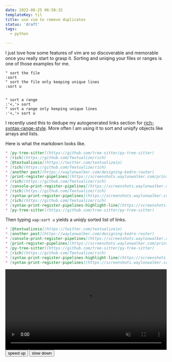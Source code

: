 ```yaml
---
date: 2022-08-25 06:50:32
templateKey: til
title: use vim to remove duplicates
status: 'draft'
tags:
  - python

---
```



I just love how some features of vim are so discoverable and memorable once you
really start to grasp it.  Sorting and uniqing your files or ranges is one of
those examples for me.


``` vim
" sort the file
:sort
" sort the file only keeping unique lines
:sort u


" sort a range
:'<,'> sort
" sort a range only keeping unique lines
:'<,'> sort u
```

I recently used this to dedupe my autogenerated links section for
[rich-syntax-range-style](https://waylonwalker.com/rich-syntax-range-style/).
More often I am using it to sort and uniqify objects like arrays and lists.

Here is what the markdown looks like.

``` markdown
* [py-tree-sitter](https://github.com/tree-sitter/py-tree-sitter)
* [rich](https://github.com/Textualize/rich)
* [@textualizeio](https://twitter.com/textualizeio)
* [rich](https://github.com/Textualize/rich)
* [another post](https://waylonwalker.com/designing-kedro-router)
* [print-register-pipelines](https://screenshots.waylonwalker.com/print-register-pipelines.webp)
* [rich](https://github.com/Textualize/rich)
* [console-print-register-pipelines](https://screenshots.waylonwalker.com/console-print-register-pipelines.webp)
* [rich](https://github.com/Textualize/rich)
* [syntax-print-register-pipelines](https://screenshots.waylonwalker.com/syntax-print-register-pipelines.webp)
* [rich](https://github.com/Textualize/rich)
* [syntax-print-register-pipelines-highlight-line](https://screenshots.waylonwalker.com/syntax-print-register-pipelines-highlight-line.webp)
* [py-tree-sitter](https://github.com/tree-sitter/py-tree-sitter)
```

Then typing `vap:sort u` yields a uniqly sorted list of links.

``` markdown
* [@textualizeio](https://twitter.com/textualizeio)
* [another post](https://waylonwalker.com/designing-kedro-router)
* [console-print-register-pipelines](https://screenshots.waylonwalker.com/console-print-register-pipelines.webp)
* [print-register-pipelines](https://screenshots.waylonwalker.com/print-register-pipelines.webp)
* [py-tree-sitter](https://github.com/tree-sitter/py-tree-sitter)
* [rich](https://github.com/Textualize/rich)
* [syntax-print-register-pipelines-highlight-line](https://screenshots.waylonwalker.com/syntax-print-register-pipelines-highlight-line.webp)
* [syntax-print-register-pipelines](https://screenshots.waylonwalker.com/syntax-print-register-pipelines.webp)
```


<video controls muted autoplay playsinline loop=true width="100%">
    <source src="https://images.waylonwalker.com/vim-sort-u.webm"
            type="video/webm">
    Sorry, your browser doesn't support embedded videos.
</video>

<div class='speed-control'>
    <button onclick="change_speed(.25)" >
        speed up
    </button>
    <button onclick="change_speed(-.25)" >
        slow down
    </button>
</div>
